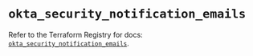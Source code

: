 # `okta_security_notification_emails`

Refer to the Terraform Registry for docs: [`okta_security_notification_emails`](https://registry.terraform.io/providers/okta/okta/4.13.1/docs/resources/security_notification_emails).
